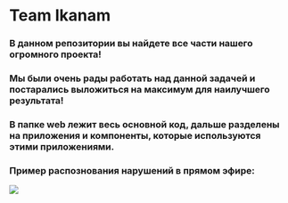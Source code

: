 # Team Ikanam

### В данном репозитории вы найдете все части нашего огромного проекта!

### Мы были очень рады работать над данной задачей и постарались выложиться на максимум для наилучшего результата! 

### В папке web лежит весь основной код, дальше разделены на приложения и компоненты, которые используются этими приложениями.

### Пример распознования нарушений в прямом эфире:

![](https://github.com/tothelimbo/lct_2023/media/output_dronezam.gif)
